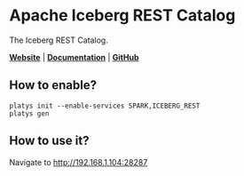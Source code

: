 # Apache Iceberg REST Catalog

The Iceberg REST Catalog.

**[Website](https://iceberg.apache.org/)** | **[Documentation](https://tabular.io/blog/rest-catalog-docker/)** | **[GitHub](https://github.com/apache/iceberg)**

## How to enable?

```
platys init --enable-services SPARK,ICEBERG_REST
platys gen
```

## How to use it?

Navigate to <http://192.168.1.104:28287>